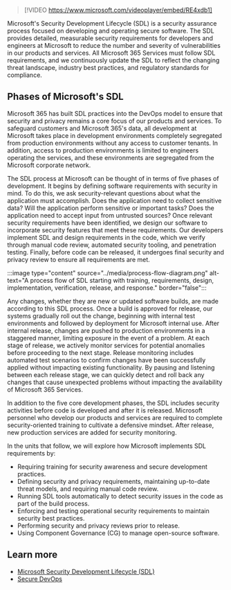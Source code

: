 >[!VIDEO https://www.microsoft.com/videoplayer/embed/RE4xdb1]

Microsoft's Security Development Lifecycle (SDL) is a security assurance process focused on developing and operating secure software. The SDL provides detailed, measurable security requirements for developers and engineers at Microsoft to reduce the number and severity of vulnerabilities in our products and services. All Microsoft 365 Services must follow SDL requirements, and we continuously update the SDL to reflect the changing threat landscape, industry best practices, and regulatory standards for compliance.

## Phases of Microsoft's SDL

Microsoft 365 has built SDL practices into the DevOps model to ensure that security and privacy remains a core focus of our products and services. To safeguard customers and Microsoft 365's data, all development at Microsoft takes place in development environments completely segregated from production environments without any access to customer tenants. In addition, access to production environments is limited to engineers operating the services, and these environments are segregated from the Microsoft corporate network.

The SDL process at Microsoft can be thought of in terms of five phases of development. It begins by defining software requirements with security in mind. To do this, we ask security-relevant questions about what the application must accomplish. Does the application need to collect sensitive data? Will the application perform sensitive or important tasks? Does the application need to accept input from untrusted sources? Once relevant security requirements have been identified, we design our software to incorporate security features that meet these requirements. Our developers implement SDL and design requirements in the code, which we verify through manual code review, automated security tooling, and penetration testing. Finally, before code can be released, it undergoes final security and privacy review to ensure all requirements are met.

:::image type="content" source="../media/process-flow-diagram.png" alt-text="A process flow of SDL starting with training, requirements, design, implementation, verification, release, and response." border="false":::
  
Any changes, whether they are new or updated software builds, are made according to this SDL process. Once a build is approved for release, our systems gradually roll out the change, beginning with internal test environments and followed by deployment for Microsoft internal use. After internal release, changes are pushed to production environments in a staggered manner, limiting exposure in the event of a problem. At each stage of release, we actively monitor services for potential anomalies before proceeding to the next stage. Release monitoring includes automated test scenarios to confirm changes have been successfully applied without impacting existing functionality. By pausing and listening between each release stage, we can quickly detect and roll back any changes that cause unexpected problems without impacting the availability of Microsoft 365 Services.

In addition to the five core development phases, the SDL includes security activities before code is developed and after it is released. Microsoft personnel who develop our products and services are required to complete security-oriented training to cultivate a defensive mindset. After release, new production services are added for security monitoring.

In the units that follow, we will explore how Microsoft implements SDL requirements by:

- Requiring training for security awareness and secure development practices.
- Defining security and privacy requirements, maintaining up-to-date threat models, and requiring manual code review.
- Running SDL tools automatically to detect security issues in the code as part of the build process.
- Enforcing and testing operational security requirements to maintain security best practices.
- Performing security and privacy reviews prior to release.
- Using Component Governance (CG) to manage open-source software.

## Learn more

- [Microsoft Security Development Lifecycle (SDL)](https://www.microsoft.com/securityengineering/sdl?azure-portal=true)
- [Secure DevOps](https://www.microsoft.com/securityengineering/devsecops?azure-portal=true)

